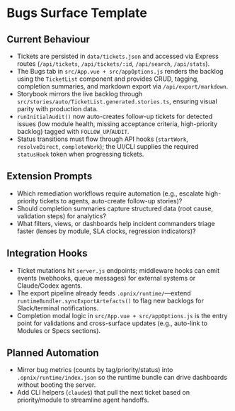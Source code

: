 # Bugs Surface Template

## Current Behaviour
- Tickets are persisted in `data/tickets.json` and accessed via Express routes (`/api/tickets`, `/api/tickets/:id`, `/api/search`, `/api/stats`).
- The Bugs tab in `src/App.vue + src/appOptions.js` renders the backlog using the `TicketList` component and provides CRUD, tagging, completion summaries, and markdown export via `/api/export/markdown`.
- Storybook mirrors the live backlog through `src/stories/auto/TicketList.generated.stories.ts`, ensuring visual parity with production data.
- `runInitialAudit()` now auto-creates follow-up tickets for detected issues (low module health, missing acceptance criteria, high-priority backlog) tagged with `FOLLOW_UP`/`AUDIT`.
- Status transitions must flow through API hooks (`startWork`, `resolveDirect`, `completeWork`); the UI/CLI supplies the required `statusHook` token when progressing tickets.

## Extension Prompts
- Which remediation workflows require automation (e.g., escalate high-priority tickets to agents, auto-create follow-up stories)?
- Should completion summaries capture structured data (root cause, validation steps) for analytics?
- What filters, views, or dashboards help incident commanders triage faster (lenses by module, SLA clocks, regression indicators)?

## Integration Hooks
- Ticket mutations hit `server.js` endpoints; middleware hooks can emit events (webhooks, queue messages) for external systems or Claude/Codex agents.
- The export pipeline already feeds `.opnix/runtime/`—extend `runtimeBundler.syncExportArtefacts()` to flag new backlogs for Slack/terminal notifications.
- Completion modal logic in `src/App.vue + src/appOptions.js` is the entry point for validations and cross-surface updates (e.g., auto-link to Modules or Specs sections).

## Planned Automation
- Mirror bug metrics (counts by tag/priority/status) into `.opnix/runtime/index.json` so the runtime bundle can drive dashboards without booting the server.
- Add CLI helpers (`claude$`) that pull the next ticket based on priority/module to streamline agent handoffs.
